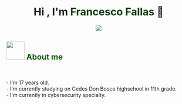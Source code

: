 <h1 align="center"
  <b>Hi , I'm <span style="color: #0f3f0a;">Francesco Fallas</span> 👋</b> 
</h1>


<p align="center">
  <a href="https://git.io/typing-svg"><img src="https://readme-typing-svg.herokuapp.com?font=Time+New+Roman&color=165F0F&size=25&center=true&vCenter=true&width=600&height=100&lines=Passionate+about+cybersecurity;Currently+learning%3A+Python;Currently+learning%3A+Kali+Linux+distribution;Aspiring+to+be+a+Penetration+Tester"></a>
</p>



<h2 align="left"><picture><img src = "https://github.com/7oSkaaa/7oSkaaa/blob/main/Images/about_me.gif?raw=true" width = 50px></picture>
<span style="color: #165f0f;">About me</span></h2>

<br>


<span style="color: #1e7f14;">-</span> I'm 17 years old. <br>
<span style="color: #1e7f14;">-</span> I'm currently studying on Cedes Don Bosco highschool in 11th grade. <br>
<span style="color: #1e7f14;">-</span> I'm currently in cybersecurity specialty. <br>
<br>
<br>



  

